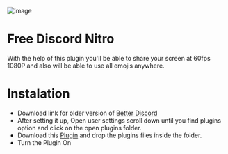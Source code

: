 

![image](https://user-images.githubusercontent.com/47408756/138727897-edeb375e-57d7-44c4-bb45-a11d246144a9.png)





# Free Discord Nitro
With the help of this plugin you'll be able to share your screen at 60fps 1080P and also will be able to use all emojis anywhere.
<br>
# Instalation 
- Download link for older version of [Better Discord](https://github.com/rauenzi/BBDInstaller/releases/latest/download/BandagedBD.exe)
- After setting it up, Open user settings scroll down until you find plugins option and click on the open plugins folder.
- Download this [Plugin](https://github.com/Calatop/Free-Discord-Nitro/releases/tag/0.69) and drop the plugins files inside the folder.
- Turn the Plugin On 
